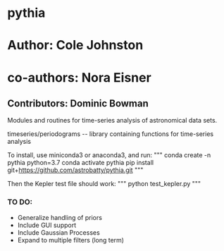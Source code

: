 # pythia
# Author: Cole Johnston
# co-authors: Nora Eisner

## Contributors: Dominic Bowman


Modules and routines for time-series analysis of astronomical data sets.


timeseries/periodograms -- library containing functions for time-series analysis

To install, use miniconda3 or anaconda3, and run:
"""
conda create -n pythia python=3.7
conda activate pythia
pip install git+https://github.com/astrobatty/pythia.git
"""

Then the Kepler test file should work:
"""
python test_kepler.py
"""


### TO DO:
  - Generalize handling of priors
  - Include GUI support
  - Include Gaussian Processes
  - Expand to multiple filters (long term)
